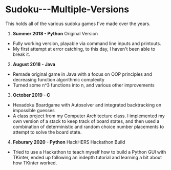 # Sudoku---Multiple-Versions 
This holds all of the various sudoku games I've made over the years.<br>
1. **Summer 2018 - Python** Original Version<br>
- Fully working version, playable via command line inputs and printouts. 
- My first attempt at error catching, to this day, I haven't been able to break it.<br>
2. **August 2018 - Java** <br>
- Remade original game in Java with a focus on OOP principles and decreasing function algorithmic complexity  
- Turned some n^3 functions into n, and various other improvements
3. **October 2019 - C** <br>
- Hexadoku Boardgame with Autosolver and integrated backtracking on impossible guesses<br> 
- A class project from my Computer Architecture class.  I implemented my own version of a stack to keep 
track of board states, and then used a combination of deterministic and random choice number placements to 
attempt to solve the board state. <br>
4. **Feburary 2020 - Python** HackHERS Hackathon Build<br>
- Tried to use a Hackathon to teach myself how to build a Python GUI with TKinter, ended up following an indepth tutorial and learning a bit about how TKinter worked.
